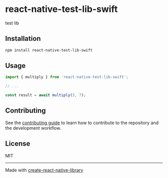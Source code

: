 # react-native-test-lib-swift

test lib

## Installation

```sh
npm install react-native-test-lib-swift
```

## Usage

```js
import { multiply } from 'react-native-test-lib-swift';

// ...

const result = await multiply(3, 7);
```

## Contributing

See the [contributing guide](CONTRIBUTING.md) to learn how to contribute to the repository and the development workflow.

## License

MIT

---

Made with [create-react-native-library](https://github.com/callstack/react-native-builder-bob)

